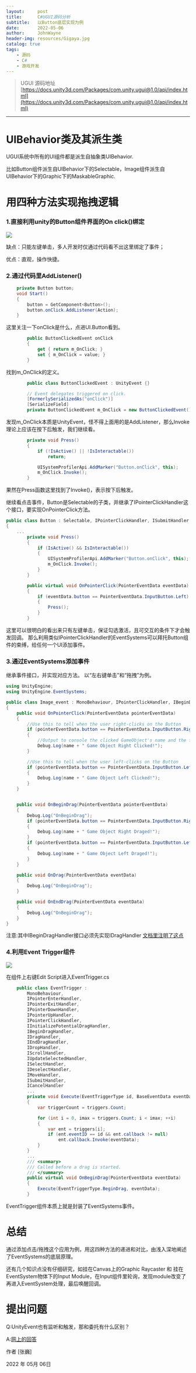 ```yaml
---
layout:     post
title:      C#UGUI源码分析
subtitle:   以Button底层实现为例
date:       2022-05-06
author:     JohnWayne
header-img: resources/Gigaya.jpg
catalog: true
tags:
    - 源码
    - C#
    - 游戏开发
---
```


>UGUI 源码地址
[https://docs.unity3d.com/Packages/com.unity.ugui@1.0/api/index.html](https://docs.unity3d.com/Packages/com.unity.ugui@1.0/api/index.html)
------


# UIBehavior类及其派生类
UGUI系统中所有的UI组件都是派生自抽象类UIBehavior.

比如Button组件派生自UIBehavior下的Selectable，Image组件派生自UIBehavior下的Graphic下的MaskableGraphic.


# 用四种方法实现拖拽逻辑
### 1.直接利用unity的Button组件界面的On click()绑定
![](https://raw.githubusercontent.com/johnwayne1995/johnwayne1995.github.io/master/resources/2022-05-06-C%23UGUI源码分析/Button.png)

缺点：只能左键单击，多人开发时仅通过代码看不出这里绑定了事件；

优点：直观，操作快捷。
### 2.通过代码里AddListener()
```cs
    private Button button;
    void Start()
    {
        button = GetComponent<Button>();
        button.onClick.AddListener(Action);
    }
```
这里关注一下onClick是什么，点进UI.Button看到。
```cs
        public ButtonClickedEvent onClick
        {
            get { return m_OnClick; }
            set { m_OnClick = value; }
        }
```
找到m_OnClick的定义。
```cs
        public class ButtonClickedEvent : UnityEvent {}

        // Event delegates triggered on click.
        [FormerlySerializedAs("onClick")]
        [SerializeField]
        private ButtonClickedEvent m_OnClick = new ButtonClickedEvent();
```
发现m_OnClick本质是UnityEvent，怪不得上面用的是AddListener，那么Invoke理论上应该在按下后触发，我们继续看。
```cs
        private void Press()
        {
            if (!IsActive() || !IsInteractable())
                return;

            UISystemProfilerApi.AddMarker("Button.onClick", this);
            m_OnClick.Invoke();
        }
```
果然在Press函数这里找到了Invoke()，表示按下后触发。

继续看点击事件，Button是Selectable的子类，并继承了IPointerClickHandler这个接口，要实现OnPointerClick方法。
```cs
public class Button : Selectable, IPointerClickHandler, ISubmitHandler
{
	...
		private void Press()
		{
			if (IsActive() && IsInteractable())
			{
				UISystemProfilerApi.AddMarker("Button.onClick", this);
				m_OnClick.Invoke();
			}
		}

		public virtual void OnPointerClick(PointerEventData eventData)
		{
			if (eventData.button == PointerEventData.InputButton.Left)
			{
				Press();
			}
		}
```
这里可以很明白的看出来只有左键单击，保证勾选激活，且可交互的条件下才会触发回调。
那么利用类似IPointerClickHandler的EventSystems可以拜托Button组件的束缚，给任何一个UI添加事件。
### 3.通过EventSystems添加事件
继承事件接口，并实现对应方法。
以“左右键单击”和“拖拽”为例。
```cs
using UnityEngine;
using UnityEngine.EventSystems;

public class Image_event : MonoBehaviour, IPointerClickHandler, IBeginDragHandler, IDragHandler
{
    public void OnPointerClick(PointerEventData pointerEventData)
    {
        //Use this to tell when the user right-clicks on the Button
        if (pointerEventData.button == PointerEventData.InputButton.Right)
        {
            //Output to console the clicked GameObject's name and the following message. You can replace this with your own actions for when clicking the GameObject.
            Debug.Log(name + " Game Object Right Clicked!");
        }

        //Use this to tell when the user left-clicks on the Button
        if (pointerEventData.button == PointerEventData.InputButton.Left)
        {
            Debug.Log(name + " Game Object Left Clicked!");
        }
    }


    public void OnBeginDrag(PointerEventData pointerEventData)
    {
        Debug.Log("OnBeginDrag");
        if (pointerEventData.button == PointerEventData.InputButton.Right)
        {
            Debug.Log(name + " Game Object Right Draged!");
        }
        if (pointerEventData.button == PointerEventData.InputButton.Left)
        {
            Debug.Log(name + " Game Object Left Draged!");
        }
    }

    public void OnDrag(PointerEventData eventData)
    {
        Debug.Log("OnBeginDrag");
    }

    public void OnEndDrag(PointerEventData eventData)
    {
        Debug.Log("OnBeginDrag");
    }
}

```
注意:其中IBeginDragHandler接口必须先实现IDragHandler
[文档里注明了这点](https://docs.unity3d.com/2019.1/Documentation/ScriptReference/EventSystems.IBeginDragHandler.html)

### 4.利用Event Trigger组件
![](https://raw.githubusercontent.com/johnwayne1995/johnwayne1995.github.io/master/resources/2022-05-06-C%23UGUI源码分析/EventTrigger.png)

在组件上右键Edit Script进入EventTrigger.cs
```cs
    public class EventTrigger :
        MonoBehaviour,
        IPointerEnterHandler,
        IPointerExitHandler,
        IPointerDownHandler,
        IPointerUpHandler,
        IPointerClickHandler,
        IInitializePotentialDragHandler,
        IBeginDragHandler,
        IDragHandler,
        IEndDragHandler,
        IDropHandler,
        IScrollHandler,
        IUpdateSelectedHandler,
        ISelectHandler,
        IDeselectHandler,
        IMoveHandler,
        ISubmitHandler,
        ICancelHandler
        ...
        private void Execute(EventTriggerType id, BaseEventData eventData)
        {
            var triggerCount = triggers.Count;

            for (int i = 0, imax = triggers.Count; i < imax; ++i)
            {
                var ent = triggers[i];
                if (ent.eventID == id && ent.callback != null)
                    ent.callback.Invoke(eventData);
            }
        }
        ...
        /// <summary>
        /// Called before a drag is started.
        /// </summary>
        public virtual void OnBeginDrag(PointerEventData eventData)
        {
            Execute(EventTriggerType.BeginDrag, eventData);
        }
```
EventTrigger组件本质上就是封装了EventSystems事件。


# 总结
通过添加点击/拖拽这个应用为例，用这四种方法的递进和对比，由浅入深地阐述了EventSystems的底层原理。

还有几个知识点没有仔细研究，如挂在Canvas上的Graphic Raycaster 和 挂在EventSystem物体下的Input Module，在Input组件里轮询，发现module改变了再进入EventSystem处理，最后唤醒回调。

# 提出问题
Q:UnityEvent也有监听和触发，那和委托有什么区别？

A:[网上的回答](https://www.reddit.com/r/Unity3D/comments/35oekm/delegate_events_vs_unityevent_which_one_is/)




作者 [张巍]

2022 年 05月 06日    



